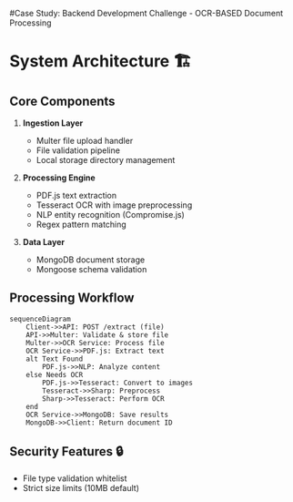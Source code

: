 #Case Study: Backend Development Challenge - OCR-BASED Document Processing

# System Architecture 🏗️

## Core Components
1. **Ingestion Layer**
   - Multer file upload handler
   - File validation pipeline
   - Local storage directory management

2. **Processing Engine**
   - PDF.js text extraction
   - Tesseract OCR with image preprocessing
   - NLP entity recognition (Compromise.js)
   - Regex pattern matching

3. **Data Layer**
   - MongoDB document storage
   - Mongoose schema validation

## Processing Workflow
```mermaid
sequenceDiagram
    Client->>API: POST /extract (file)
    API->>Multer: Validate & store file
    Multer->>OCR Service: Process file
    OCR Service->>PDF.js: Extract text
    alt Text Found
        PDF.js->>NLP: Analyze content
    else Needs OCR
        PDF.js->>Tesseract: Convert to images
        Tesseract->>Sharp: Preprocess
        Sharp->>Tesseract: Perform OCR
    end
    OCR Service->>MongoDB: Save results
    MongoDB->>Client: Return document ID
```

## Security Features 🔒
- File type validation whitelist
- Strict size limits (10MB default)
